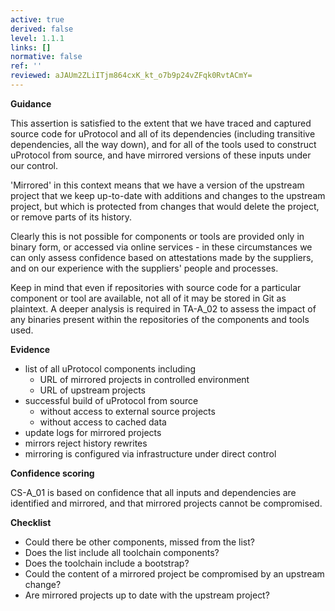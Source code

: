 ```yaml
---
active: true
derived: false
level: 1.1.1
links: []
normative: false
ref: ''
reviewed: aJAUm2ZLiITjm864cxK_kt_o7b9p24vZFqk0RvtACmY=
---
```


**Guidance**

This assertion is satisfied to the extent that we have traced and captured source code for uProtocol and all of its dependencies (including transitive
dependencies, all the way down), and for all of the tools used to construct uProtocol from source, and have mirrored versions of these inputs under our control.

'Mirrored' in this context means that we have a version of the upstream project that we keep up-to-date with additions and changes to the upstream project, but which is protected from changes that would delete the project, or remove parts of its history.

Clearly this is not possible for components or tools are provided only in binary form, or accessed via online services - in these circumstances we can only assess confidence based on attestations made by the suppliers, and on our experience with the suppliers' people and processes.

Keep in mind that even if repositories with source code for a particular component or tool are available, not all of it may be stored in Git as plaintext. A deeper analysis is required in TA-A_02 to assess the impact of any binaries present within the repositories of the components and tools used.

**Evidence**

- list of all uProtocol components including
    - URL of mirrored projects in controlled environment
    - URL of upstream projects
- successful build of uProtocol from source
    - without access to external source projects
    - without access to cached data
- update logs for mirrored projects
- mirrors reject history rewrites
- mirroring is configured via infrastructure under direct control

**Confidence scoring**

CS-A_01 is based on confidence that all inputs and dependencies are identified and mirrored, and that mirrored projects cannot be compromised.

**Checklist**

- Could there be other components, missed from the list?
- Does the list include all toolchain components?
- Does the toolchain include a bootstrap?
- Could the content of a mirrored project be compromised by an upstream change?
- Are mirrored projects up to date with the upstream project?
